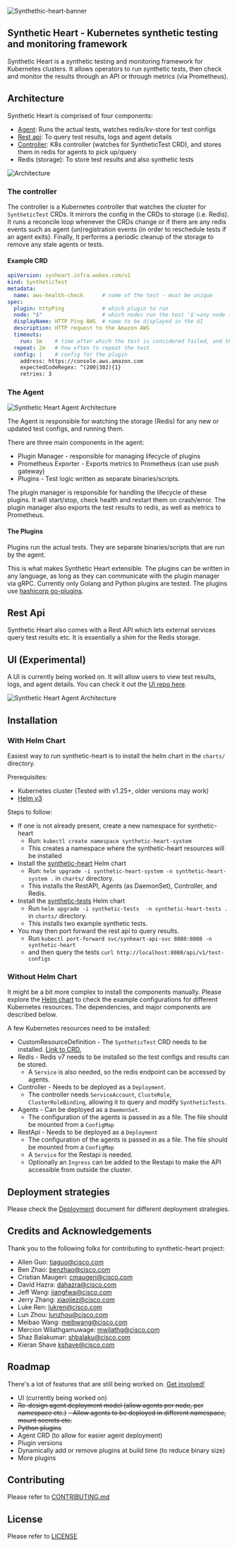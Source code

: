 
![Synthethic-heart-banner](./docs/synheart-banner.png)

## Synthetic Heart - Kubernetes synthetic testing and monitoring framework

Synthetic Heart is a synthetic testing and monitoring framework for Kubernetes clusters.  It allows operators to run synthetic tests, then check and monitor the results through an API or through metrics (via Prometheus).

## Architecture

Synthetic Heart is comprised of four components:

- [Agent](./agent): Runs the actual tests, watches redis/kv-store for test configs
- [Rest api](./restapi): To query test results, logs and agent details
- [Controller](./controller): K8s controller (watches for SyntheticTest CRD), and stores them in redis for agents to pick up/query
- Redis (storage): To store test results and also synthetic tests

![Architecture](./docs/architecture.png)

### The controller

The controller is a Kubernetes controller that watches the cluster for `SyntheticTest` CRDs. It mirrors the config in the CRDs to storage (i.e. Redis). It runs a reconcile loop whenever the CRDs change or if there are any redis events such as agent (un)registration events (in order to reschedule tests if an agent exits). Finally, It performs a periodic cleanup of the storage to remove any stale agents or tests.

#### Example CRD

```yaml
apiVersion: synheart.infra.webex.com/v1
kind: SyntheticTest
metadata:
  name: aws-health-check      # name of the test - must be unique
spec:
  plugin: httpPing            # which plugin to run
  node: "$"                   # which nodes run the test '$'=any node (e.g. 'k8snode*', '*')
  displayName: HTTP Ping AWS  # name to be displayed in the UI
  description: HTTP request to the Amazon AWS 
  timeouts:
    run: 1m    # time after which the test is considered failed, and the plugin is restarted
  repeat: 2m   # how often to repeat the test
  config: |    # config for the plugin
    address: https://console.aws.amazon.com
    expectedCodeRegex: ^(200|302){1}
    retries: 3
```

### The Agent

![Synthetic Heart Agent Architecture](./docs/agent_architecture.png)

The Agent is responsible for watching the storage (Redis) for any new or updated test configs, and running them.

There are three main components in the agent:

- Plugin Manager - responsible for managing lifecycle of plugins
- Prometheus Exporter - Exports metrics to Prometheus (can use push gateway)
- Plugins - Test logic written as separate binaries/scripts.

The plugin manager is responsible for handling the lifecycle of these plugins. It will start/stop, check health and restart them on crash/error. The plugin manager also exports the test results to redis, as well as metrics to Prometheus.

#### The Plugins

Plugins run the actual tests. They are separate binaries/scripts that are run by the agent.

This is what makes Synthetic Heart extensible. The plugins can be written in any language, as long as they can communicate with the plugin manager via gRPC. Currently only Golang and Python plugins are tested.
The plugins use [hashicorp go-plugins](https://github.com/hashicorp/go-plugin).

## Rest Api

Synthetic Heart also comes with a Rest API which lets external services query test results etc. It is essentially a shim for the Redis storage.

## UI (Experimental)

A UI is currently being worked on. It will allow users to view test results, logs, and agent details. You can check it out the [UI repo here](https://github.com/bakshi41c/synthetic-heart-ui).

![Synthetic Heart Agent Architecture](./docs/ui-screenshot.png)

## Installation

### With Helm Chart

Easiest way to run synthetic-heart is to install the helm chart in the `charts/` directory.

Prerequisites:

- Kubernetes cluster (Tested with v1.25+, older versions may work)
- [Helm v3](https://helm.sh/docs/intro/install/#helm)

Steps to follow:

- If one is not already present, create a new namespace for synthetic-heart
  - Run: `kubectl create namespace synthetic-heart-system`
  - This creates a namespace where the synthetic-heart resources will be installed 
- Install the [synthetic-heart](./chart/synthetic-heart) Helm chart
  - Run: `helm upgrade -i synthetic-heart-system -n synthetic-heart-system .` in `charts/` directory.
  - This installs the RestAPI, Agents (as DaemonSet), Controller, and Redis.
- Install the [synthetic-tests](./chart/synthetic-tests) Helm chart
  - Run `helm upgrade -i synthetic-tests  -n synthetic-heart-tests .` in `charts/` directory.
  - This installs two example synthetic tests.
- You may then port forward the rest api to query results.
  - Run `kubectl port-forward svc/synheart-api-svc 8080:8080 -n synthetic-heart`
  - and then query the tests `curl http://localhost:8080/api/v1/test-configs`

### Without Helm Chart

It might be a bit more complex to install the components manually. Please explore the [Helm chart](./chart/synthetic-heart) to check the example configurations for different Kubernetes resources. The dependencies, and major components are described below.

A few Kubernetes resources need to be installed:

- CustomResourceDefinition - The `SyntheticTest` CRD needs to be installed. [Link to CRD.](./controller/config/crd/bases/synheart.infra.webex.com_synthetictests.yaml)
- Redis - Redis v7 needs to be installed so the test configs and results can be stored.
  - A `Service` is also needed, so the redis endpoint can be accessed by agents.
- Controller - Needs to be deployed as a `Deployment`.
  - The controller needs `ServiceAccount`, `ClusteRole`, `ClusterRoleBinding`, allowing it to query and modify `SyntheticTests`.
- Agents - Can be deployed as a `DaemonSet`.
  - The configuration of the agents is passed in as a file. The file should be mounted from a `ConfigMap`
- RestApi - Needs to be deployed as a `Deployment`
  - The configuration of the agents is passed in as a file. The file should be mounted from a `ConfigMap`
  - A `Service` for the Restapi is needed.
  - Optionally an `Ingress` can be added to the Restapi to make the API accessible from outside the cluster.

## Deployment strategies

Please check the [Deployment](./docs/Deployment.md) document for different deployment strategies.

## Credits and Acknowledgements

Thank you to the following folks for contributing to synthetic-heart project:

- Allen Guo: <tiaguo@cisco.com>
- Ben Zhao: <benzhao@cisco.com>
- Cristian Maugeri: <cmaugeri@cisco.com>
- David Hazra: <dahazra@cisco.com>
- Jeff Wang: <jiangfwa@cisco.com>
- Jerry Zhang: <xiaojiez@cisco.com>
- Luke Ren: <lukren@cisco.com>
- Lun Zhou: <lunzhou@cisco.com>
- Meibao Wang: <meibwang@cisco.com>
- Mercion Wilathgamuwage: <mwilathg@cisco.com>
- Shaz Balakumar: <shbalaku@cisco.com>
- Kieran Shave <kshave@cisco.com>

## Roadmap

There's a lot of features that are still being worked on. [Get involved!](./CONTRIBUTING.md)

- UI (currently being worked on)
- ~~Re-design agent deployment model (allow agents per node, per namespace etc.)~~
  ~~- Allow agents to be deployed in different namespace, mount secrets etc.~~
- ~~Python plugins~~
- Agent CRD (to allow for easier agent deployment)
- Plugin versions
- Dynamically add or remove plugins at build time (to reduce binary size)
- More plugins

## Contributing

Please refer to [CONTRIBUTING.md](./CONTRIBUTING.md)

## License

Please refer to [LICENSE](./LICENSE)
